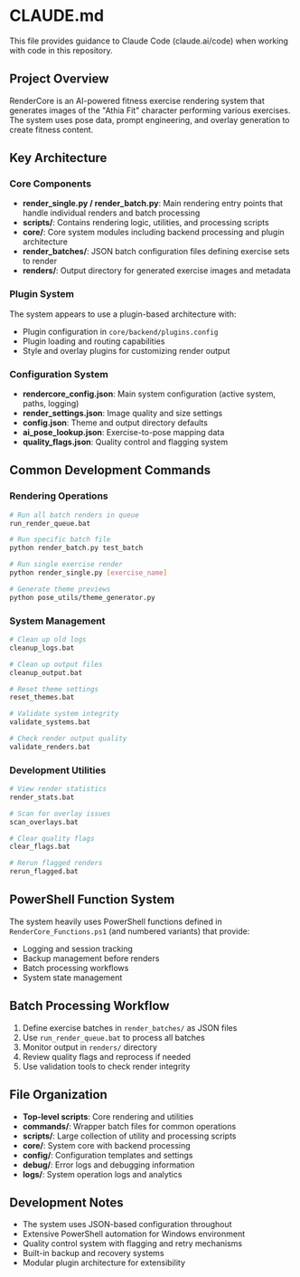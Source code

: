 # CLAUDE.md

This file provides guidance to Claude Code (claude.ai/code) when working with code in this repository.

## Project Overview

RenderCore is an AI-powered fitness exercise rendering system that generates images of the "Athia Fit" character performing various exercises. The system uses pose data, prompt engineering, and overlay generation to create fitness content.

## Key Architecture

### Core Components
- **render_single.py / render_batch.py**: Main rendering entry points that handle individual renders and batch processing
- **scripts/**: Contains rendering logic, utilities, and processing scripts  
- **core/**: Core system modules including backend processing and plugin architecture
- **render_batches/**: JSON batch configuration files defining exercise sets to render
- **renders/**: Output directory for generated exercise images and metadata

### Plugin System
The system appears to use a plugin-based architecture with:
- Plugin configuration in `core/backend/plugins.config`
- Plugin loading and routing capabilities
- Style and overlay plugins for customizing render output

### Configuration System
- **rendercore_config.json**: Main system configuration (active system, paths, logging)
- **render_settings.json**: Image quality and size settings
- **config.json**: Theme and output directory defaults
- **ai_pose_lookup.json**: Exercise-to-pose mapping data
- **quality_flags.json**: Quality control and flagging system

## Common Development Commands

### Rendering Operations
```bash
# Run all batch renders in queue
run_render_queue.bat

# Run specific batch file
python render_batch.py test_batch

# Run single exercise render  
python render_single.py [exercise_name]

# Generate theme previews
python pose_utils/theme_generator.py
```

### System Management
```bash
# Clean up old logs
cleanup_logs.bat

# Clean up output files
cleanup_output.bat

# Reset theme settings
reset_themes.bat

# Validate system integrity
validate_systems.bat

# Check render output quality
validate_renders.bat
```

### Development Utilities
```bash
# View render statistics
render_stats.bat

# Scan for overlay issues
scan_overlays.bat

# Clear quality flags
clear_flags.bat

# Rerun flagged renders
rerun_flagged.bat
```

## PowerShell Function System

The system heavily uses PowerShell functions defined in `RenderCore_Functions.ps1` (and numbered variants) that provide:
- Logging and session tracking
- Backup management before renders
- Batch processing workflows
- System state management

## Batch Processing Workflow

1. Define exercise batches in `render_batches/` as JSON files
2. Use `run_render_queue.bat` to process all batches
3. Monitor output in `renders/` directory
4. Review quality flags and reprocess if needed
5. Use validation tools to check render integrity

## File Organization

- **Top-level scripts**: Core rendering and utilities
- **commands/**: Wrapper batch files for common operations  
- **scripts/**: Large collection of utility and processing scripts
- **core/**: System core with backend processing
- **config/**: Configuration templates and settings
- **debug/**: Error logs and debugging information
- **logs/**: System operation logs and analytics

## Development Notes

- The system uses JSON-based configuration throughout
- Extensive PowerShell automation for Windows environment
- Quality control system with flagging and retry mechanisms
- Built-in backup and recovery systems
- Modular plugin architecture for extensibility
